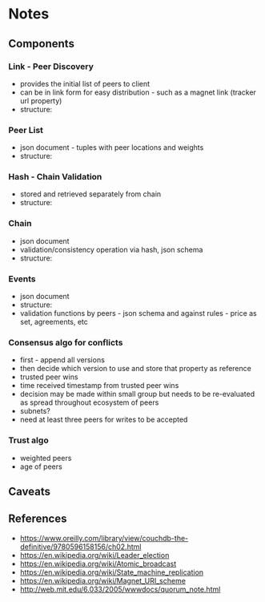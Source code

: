 # Notes

## Components

### Link - Peer Discovery

* provides the initial list of peers to client
* can be in link form for easy distribution - such as a magnet link (tracker url property)
* structure:

### Peer List

* json document - tuples with peer locations and weights
* structure:

### Hash - Chain Validation

* stored and retrieved separately from chain
* structure:

### Chain

* json document
* validation/consistency operation via hash, json schema
* structure:

### Events

* json document
* structure:
* validation functions by peers - json schema and against rules - price as set, agreements, etc

### Consensus algo for conflicts

* first - append all versions
* then decide which version to use and store that property as reference
* trusted peer wins
* time received timestamp from trusted peer wins
* decision may be made within small group but needs to be re-evaluated as spread throughout ecosystem of peers
* subnets?
* need at least three peers for writes to be accepted

### Trust algo

* weighted peers
* age of peers

## Caveats

## References

* https://www.oreilly.com/library/view/couchdb-the-definitive/9780596158156/ch02.html
* https://en.wikipedia.org/wiki/Leader_election
* https://en.wikipedia.org/wiki/Atomic_broadcast
* https://en.wikipedia.org/wiki/State_machine_replication
* https://en.wikipedia.org/wiki/Magnet_URI_scheme
* http://web.mit.edu/6.033/2005/wwwdocs/quorum_note.html